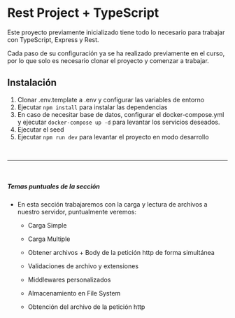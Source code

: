# Rest Project + TypeScript

Este proyecto previamente inicializado tiene todo lo necesario para trabajar con TypeScript, Express y Rest.

Cada paso de su configuración ya se ha realizado previamente en el curso, por lo que solo es necesario clonar el proyecto y comenzar a trabajar.

## Instalación

1. Clonar .env.template a .env y configurar las variables de entorno
2. Ejecutar `npm install` para instalar las dependencias
3. En caso de necesitar base de datos, configurar el docker-compose.yml y ejecutar `docker-compose up -d` para levantar los servicios deseados.
4. Ejecutar el seed
5. Ejecutar `npm run dev` para levantar el proyecto en modo desarrollo

<br/>

---

<br/>

##### Temas puntuales de la sección

- En esta sección trabajaremos con la carga y lectura de archivos a nuestro servidor, puntualmente veremos:

  - Carga Simple

  - Carga Multiple

  - Obtener archivos + Body de la petición http de forma simultánea

  - Validaciones de archivo y extensiones

  - Middlewares personalizados

  - Almacenamiento en File System

  - Obtención del archivo de la petición http
